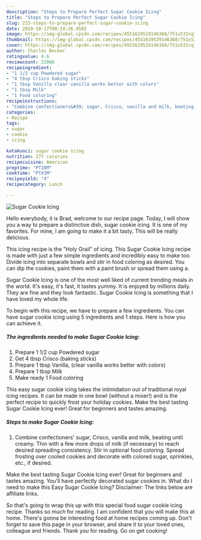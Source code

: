 ```yaml
---
description: "Steps to Prepare Perfect Sugar Cookie Icing"
title: "Steps to Prepare Perfect Sugar Cookie Icing"
slug: 215-steps-to-prepare-perfect-sugar-cookie-icing
date: 2020-10-17T00:24:26.458Z
image: https://img-global.cpcdn.com/recipes/4551619529146368/751x532cq70/sugar-cookie-icing-recipe-main-photo.jpg
thumbnail: https://img-global.cpcdn.com/recipes/4551619529146368/751x532cq70/sugar-cookie-icing-recipe-main-photo.jpg
cover: https://img-global.cpcdn.com/recipes/4551619529146368/751x532cq70/sugar-cookie-icing-recipe-main-photo.jpg
author: Charles Becker
ratingvalue: 4.6
reviewcount: 22066
recipeingredient:
- "1 1/2 cup Powdered sugar"
- "4 tbsp Crisco baking sticks"
- "1 tbsp Vanilla clear vanilla works better with colors"
- "1 tbsp Milk"
- "1 Food coloring"
recipeinstructions:
- "Combine confectioners&#39; sugar, Crisco, vanilla and milk, beating until creamy. Thin with a few more drops of milk (if necessary) to reach desired spreading consistency. Stir in optional food coloring. Spread frosting over cooled cookies and decorate with colored sugar, sprinkles, etc., if desired."
categories:
- Recipe
tags:
- sugar
- cookie
- icing

katakunci: sugar cookie icing 
nutrition: 277 calories
recipecuisine: American
preptime: "PT28M"
cooktime: "PT43M"
recipeyield: "4"
recipecategory: Lunch

---
```



![Sugar Cookie Icing](https://img-global.cpcdn.com/recipes/4551619529146368/751x532cq70/sugar-cookie-icing-recipe-main-photo.jpg)

Hello everybody, it is Brad, welcome to our recipe page. Today, I will show you a way to prepare a distinctive dish, sugar cookie icing. It is one of my favorites. For mine, I am going to make it a bit tasty. This will be really delicious.

This icing recipe is the &#34;Holy Grail&#34; of icing. This Sugar Cookie Icing recipe is made with just a few simple ingredients and incredibly easy to make too. Divide icing into separate bowls and stir in food coloring as desired. You can dip the cookies, paint them with a paint brush or spread them using a.

Sugar Cookie Icing is one of the most well liked of current trending meals in the world. It's easy, it's fast, it tastes yummy. It is enjoyed by millions daily. They are fine and they look fantastic. Sugar Cookie Icing is something that I have loved my whole life.


To begin with this recipe, we have to prepare a few ingredients. You can have sugar cookie icing using 5 ingredients and 1 steps. Here is how you can achieve it.

<!--inarticleads1-->

##### The ingredients needed to make Sugar Cookie Icing:

1. Prepare 1 1/2 cup Powdered sugar
1. Get 4 tbsp Crisco (baking sticks)
1. Prepare 1 tbsp Vanilla, (clear vanilla works better with colors)
1. Prepare 1 tbsp Milk
1. Make ready 1 Food coloring


This easy sugar cookie icing takes the intimidation out of traditional royal icing recipes. It can be made in one bowl (without a mixer!) and is the perfect recipe to quickly frost your holiday cookies. Make the best tasting Sugar Cookie Icing ever! Great for beginners and tastes amazing. 

<!--inarticleads2-->

##### Steps to make Sugar Cookie Icing:

1. Combine confectioners&#39; sugar, Crisco, vanilla and milk, beating until creamy. Thin with a few more drops of milk (if necessary) to reach desired spreading consistency. Stir in optional food coloring. Spread frosting over cooled cookies and decorate with colored sugar, sprinkles, etc., if desired.


Make the best tasting Sugar Cookie Icing ever! Great for beginners and tastes amazing. You&#39;ll have perfectly decorated sugar cookies in. What do I need to make this Easy Sugar Cookie Icing? Disclaimer: The links below are affiliate links. 

So that's going to wrap this up with this special food sugar cookie icing recipe. Thanks so much for reading. I am confident that you will make this at home. There's gonna be interesting food at home recipes coming up. Don't forget to save this page in your browser, and share it to your loved ones, colleague and friends. Thank you for reading. Go on get cooking!
